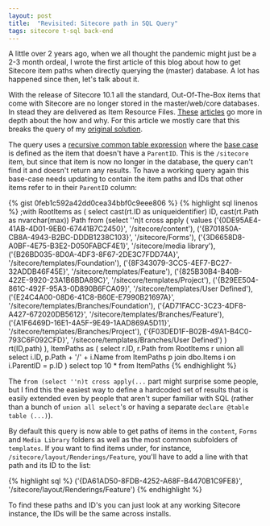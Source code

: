```yaml
---
layout: post
title:  "Revisited: Sitecore path in SQL Query"
tags: sitecore t-sql back-end
---
```


A little over 2 years ago, when we all thought the pandemic might just be a 2-3 month ordeal, I wrote the first article of this blog about how to get Sitecore item paths when directly querying the (master) database. A lot has happened since then, let's talk about it.

With the release of Sitecore 10.1 all the standard, Out-Of-The-Box items that come with Sitecore are no longer stored in the master/web/core databases. In stead they are delivered as Item Resource Files. [These](https://blog.martinmiles.net/post/everything-you-wanted-to-ask-about-items-as-resources-coming-with-new-sitecore-10-1) [articles](https://jermdavis.wordpress.com/2021/03/01/v10-1s-new-database-update-strategy/) go more in depth about the how and why. For this article we mostly care that this breaks the query of my [original solution](/2020/03/22/sitecore-path-in-sql-query.html).

The query uses a [recursive common table expression](https://docs.microsoft.com/en-us/sql/t-sql/queries/with-common-table-expression-transact-sql?view=sql-server-ver15#guidelines-for-defining-and-using-recursive-common-table-expressions) where the [base case](https://en.wikipedia.org/wiki/Recursion_(computer_science)#Base_case) is defined as the item that doesn't have a `ParentID`. This is the `/sitecore` item, but since that item is now no longer in the database, the query can't find it and doesn't return any results. To have a working query again this base-case needs updating to contain the item paths and IDs that other items refer to in their `ParentID` column:

{% gist 0feb1c592a42dd0cea34bbf0c9eee806 %}
<noscript>
{% highlight sql linenos %}
;with RootItems as (
	select cast(rt.ID as uniqueidentifier) ID, cast(rt.Path as nvarchar(max)) Path
	from (select ''n)t
	cross apply ( values
		('{0DE95AE4-41AB-4D01-9EB0-67441B7C2450}', '/sitecore/content'),
		('{B701850A-CB8A-4943-B2BC-DDDB1238C103}', '/sitecore/Forms'),
		('{3D6658D8-A0BF-4E75-B3E2-D050FABCF4E1}', '/sitecore/media library'),
		('{B26BD035-8D0A-4DF3-8F67-2DE3C7FDD74A}', '/sitecore/templates/Foundation'),
		('{8F343079-3CC5-4EF7-BC27-32ADDB46F45E}', '/sitecore/templates/Feature'),
		('{825B30B4-B40B-422E-9920-23A1B6BDA89C}', '/sitecore/templates/Project'),
		('{B29EE504-861C-492F-95A3-0D890B6FCA09}', '/sitecore/templates/User Defined'),
		('{E24C4A00-08D6-41C8-B60E-E7990B21697A}', '/sitecore/templates/Branches/Foundation'),
		('{AD71FACC-3C23-4DF8-A427-672020DB5612}', '/sitecore/templates/Branches/Feature'),
		('{A1F6469D-16E1-4A5F-9E49-1AAD869A5D11}', '/sitecore/templates/Branches/Project'),
		('{F03DED1F-B02B-49A1-B4C0-793C6F092CFD}', '/sitecore/templates/Branches/User Defined')
	) rt(ID,path)
), ItemPaths as (
	select r.ID, r.Path
	from RootItems r
	union all
	select i.ID, p.Path + '/' + i.Name
	from ItemPaths p
	join dbo.Items i on i.ParentID = p.ID
)
select top 10 *
from ItemPaths
{% endhighlight %}
</noscript>

The `from (select ''n)t cross apply(...` part might surprise some people, but I find this the easiest way to define a hardcoded set of results that is easily extended even by people that aren't super familiar with SQL (rather than a bunch of `union all select`'s or having a separate `declare @table table (...)`).

By default this query is now able to get paths of items in the `content`, `Forms` and `Media Library` folders as well as the most common subfolders of `templates`. If you want to find items under, for instance, `/sitecore/layout/Renderings/Feature`, you'll have to add a line with that path and its ID to the list:

{% highlight sql %}
		('{DA61AD50-8FDB-4252-A68F-B4470B1C9FE8}', '/sitecore/layout/Renderings/Feature')
{% endhighlight %}

To find these paths and ID's you can just look at any working Sitecore instance, the IDs will be the same across installs.